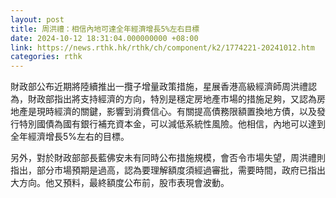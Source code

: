 ```yaml
---
layout: post
title: 周洪禮：相信內地可達全年經濟增長5%左右目標
date: 2024-10-12 18:31:04.000000000 +08:00
link: https://news.rthk.hk/rthk/ch/component/k2/1774221-20241012.htm
categories: rthk
---
```


財政部公布近期將陸續推出一攬子增量政策措施，星展香港高級經濟師周洪禮認為，財政部指出將支持經濟的方向，特別是穩定房地產市場的措施足夠，又認為房地產是現時經濟的關鍵，影響到消費信心。有關提高債務限額置換地方債，以及發行特別國債為國有銀行補充資本金，可以減低系統性風險。他相信，內地可以達到全年經濟增長5%左右的目標。

另外，對於財政部部長藍佛安未有同時公布措施規模，會否令市場失望，周洪禮則指出，部分市場預期是過高，認為要理解額度須經過審批，需要時間，政府已指出大方向。他又預料，最終額度公布前，股市表現會波動。

